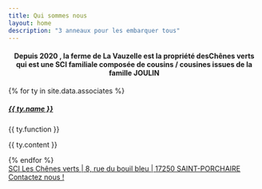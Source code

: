 ```yaml
---
title: Qui sommes nous
layout: home
description: "3 anneaux pour les embarquer tous"
---
```


<h4 style="text-align: center;">Depuis <span class="badge bg-success">2020</span>
, la ferme de La Vauzelle est la propriété des<span class="badge bg-success">Chênes verts</span> qui est une SCI familiale composée de cousins / cousines issues de la famille JOULIN</h4>

<div class="row">
    {% for ty in site.data.associates %}
    <div class="col d-flex justify-content-center">
        <div class="card" style="width: 14rem;">
            <img src="{{ ty.image }}" class="card-img-top" alt="">
            <div class="card-body">
                <a href="{{ ty.link }}"><h5 class="card-title">{{ ty.name }}</h5></a>
                <p class="card-title">{{ ty.function }}</p>
                <p class="card-text">{{ ty.content }}</p>
            </div>
        </div>
    </div>
    {% endfor %}
</div>


<div><a class="text-center f5 mt-4 pt-4" href="https://www.pappers.fr/entreprise/les-chenes-verts-840968499" target="_blank"><span>SCI Les Chênes verts | 8, rue du bouil bleu | 17250 SAINT-PORCHAIRE</span></a></div>

<div><a class="text-center f5 mt-4 pt-4" href="mailto:sci.chenes.verts@gmail.com"><span>Contactez nous !</span></a></div>